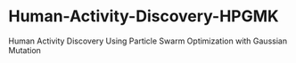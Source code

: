 # Human-Activity-Discovery-HPGMK
Human Activity Discovery Using Particle Swarm Optimization with Gaussian Mutation
